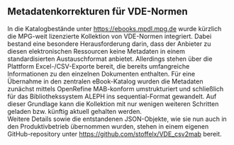 ## Metadatenkorrekturen für VDE-Normen<br>
In die Katalogbestände unter https://ebooks.mpdl.mpg.de wurde kürzlich die MPG-weit lizenzierte Kollektion von VDE-Normen integriert. Dabei bestand eine besondere Herausforderung darin, dass der Anbieter zu diesen elektronischen Ressourcen keine Metadaten in einem standardisierten Austauschformat anbietet. Allerdings stehen über die Plattform Excel-/CSV-Exporte bereit, die bereits umfangreiche Informationen zu den einzelnen Dokumenten enthalten. Für eine Übernahme in den zentralen eBook-Katalog wurden die Metadaten zunächst mittels OpenRefine MAB-konform umstrukturiert und schließlich für das Bibliothekssystem ALEPH ins sequential-Format gewandelt. Auf dieser Grundlage kann die Kollektion mit nur wenigen weiteren Schritten geladen bzw. künftig aktuell gehalten werden.<br>
Weitere Details sowie die entstandenen JSON-Objekte, wie sie nun auch in den Produktivbetrieb übernommen wurden, stehen in einem eigenen GitHub-repository unter https://github.com/stoffelx/VDE_csv2mab bereit.
